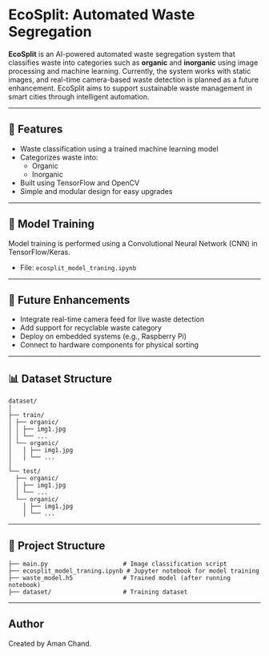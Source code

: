 # EcoSplit: Automated Waste Segregation

**EcoSplit** is an AI-powered automated waste segregation system that classifies waste into categories such as **organic** and **inorganic** using image processing and machine learning. Currently, the system works with static images, and real-time camera-based waste detection is planned as a future enhancement. EcoSplit aims to support sustainable waste management in smart cities through intelligent automation.

---

## 🚀 Features

- Waste classification using a trained machine learning model
- Categorizes waste into:
  - Organic
  - Inorganic
- Built using TensorFlow and OpenCV
- Simple and modular design for easy upgrades

---

## 🧠 Model Training

Model training is performed using a Convolutional Neural Network (CNN) in TensorFlow/Keras.

- File: `ecosplit_model_traning.ipynb`

---

## 🔮 Future Enhancements

- Integrate real-time camera feed for live waste detection
- Add support for recyclable waste category
- Deploy on embedded systems (e.g., Raspberry Pi)
- Connect to hardware components for physical sorting

---

## 📊 Dataset Structure

```
dataset/
│
├── train/
│ ├── organic/
│ │ ├── img1.jpg
│ │ └── ...
│ └── organic/
│   │ ├── img1.jpg
│   │ └── ...
│
└── test/
  ├── organic/
  │ ├── img1.jpg
  │ └── ...
  └── organic/
    │ ├── img1.jpg
    │ └── ...
```

---

## 📁 Project Structure

```
├── main.py                     # Image classification script
├── ecosplit_model_traning.ipynb # Jupyter notebook for model training
├── waste_model.h5              # Trained model (after running notebook)
├── dataset/                    # Training dataset
```

---

## Author

Created by Aman Chand.





